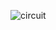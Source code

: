![circuit ](https://user-images.githubusercontent.com/98874243/157236147-eb791a41-7378-4721-8a33-50225530ca72.png)
